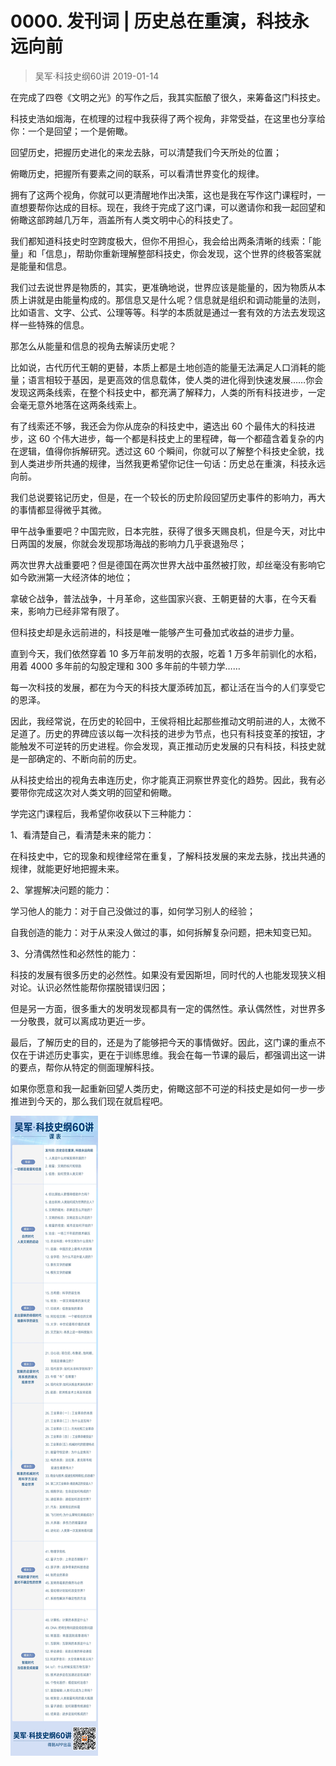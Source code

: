 # 0000. 发刊词 | 历史总在重演，科技永远向前
> 吴军·科技史纲60讲
2019-01-14

在完成了四卷《文明之光》的写作之后，我其实酝酿了很久，来筹备这门科技史。

科技史浩如烟海，在梳理的过程中我获得了两个视角，非常受益，在这里也分享给你：一个是回望；一个是俯瞰。

回望历史，把握历史进化的来龙去脉，可以清楚我们今天所处的位置；

俯瞰历史，把握所有要素之间的联系，可以看清世界变化的规律。

拥有了这两个视角，你就可以更清醒地作出决策，这也是我在写作这门课程时，一直想要帮你达成的目标。现在，我终于完成了这门课，可以邀请你和我一起回望和俯瞰这部跨越几万年，涵盖所有人类文明中心的科技史了。

我们都知道科技史时空跨度极大，但你不用担心，我会给出两条清晰的线索：「能量」和「信息」，帮助你重新理解整部科技史，你会发现，这个世界的终极答案就是能量和信息。

我们过去说世界是物质的，其实，更准确地说，世界应该是能量的，因为物质从本质上讲就是由能量构成的。那信息又是什么呢？信息就是组织和调动能量的法则，比如语言、文字、公式、公理等等。科学的本质就是通过一套有效的方法去发现这样一些特殊的信息。

那怎么从能量和信息的视角去解读历史呢？

比如说，古代历代王朝的更替，本质上都是土地创造的能量无法满足人口消耗的能量；语言相较于基因，是更高效的信息载体，使人类的进化得到快速发展……你会发现这两条线索，在整个科技史中，都充满了解释力，人类的所有科技进步，一定会毫无意外地落在这两条线索上。

有了线索还不够，我还会为你从庞杂的科技史中，遴选出 60 个最伟大的科技进步，这 60 个伟大进步，每一个都是科技史上的里程碑，每一个都蕴含着复杂的内在逻辑，值得你拆解研究。透过这 60 个瞬间，你就可以了解整个科技史全貌，找到人类进步所共通的规律，当然我更希望你记住一句话：历史总在重演，科技永远向前。

我们总说要铭记历史，但是，在一个较长的历史阶段回望历史事件的影响力，再大的事情都显得微乎其微。

甲午战争重要吧？中国完败，日本完胜，获得了很多天赐良机，但是今天，对比中日两国的发展，你就会发现那场海战的影响力几乎衰退殆尽；

两次世界大战重要吧？但是德国在两次世界大战中虽然被打败，却丝毫没有影响它如今欧洲第一大经济体的地位；

拿破仑战争，普法战争，十月革命，这些国家兴衰、王朝更替的大事，在今天看来，影响力已经非常有限了。

但科技史却是永远前进的，科技是唯一能够产生可叠加式收益的进步力量。

直到今天，我们依然穿着 10 多万年前发明的衣服，吃着 1 万多年前驯化的水稻，用着 4000 多年前的勾股定理和 300 多年前的牛顿力学……

每一次科技的发展，都在为今天的科技大厦添砖加瓦，都让活在当今的人们享受它的恩泽。

因此，我经常说，在历史的轮回中，王侯将相比起那些推动文明前进的人，太微不足道了。历史的界碑应该以每一次科技的进步为节点，也只有科技变革的按钮，才能触发不可逆转的历史进程。你会发现，真正推动历史发展的只有科技，科技史就是一部确定的、不断向前的历史。

从科技史给出的视角去串连历史，你才能真正洞察世界变化的趋势。因此，我有必要带你完成这次对人类文明的回望和俯瞰。

学完这门课程后，我希望你收获以下三种能力：

1、看清楚自己，看清楚未来的能力：

在科技史中，它的现象和规律经常在重复，了解科技发展的来龙去脉，找出共通的规律，就能更好地把握未来。

2、掌握解决问题的能力：

学习他人的能力：对于自己没做过的事，如何学习别人的经验；

自我创造的能力：对于从来没人做过的事，如何拆解复杂问题，把未知变已知。

3、分清偶然性和必然性的能力：

科技的发展有很多历史的必然性。如果没有爱因斯坦，同时代的人也能发现狭义相对论。认识必然性能帮你摆脱错误归因；

但是另一方面，很多重大的发明发现都具有一定的偶然性。承认偶然性，对世界多一分敬畏，就可以离成功更近一步。

最后，了解历史的目的，还是为了能够把今天的事情做好。因此，这门课的重点不仅在于讲述历史事实，更在于训练思维。我会在每一节课的最后，都强调出这一讲的要点，帮你从特定的侧面理解科技。

如果你愿意和我一起重新回望人类历史，俯瞰这部不可逆的科技史是如何一步一步推进到今天的，那么我们现在就启程吧。

![](./res/2019006.jpg)
